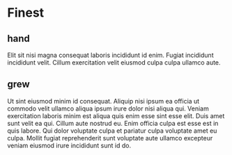 # Finest

## hand

Elit sit nisi magna consequat laboris incididunt id enim. Fugiat incididunt incididunt velit. Cillum exercitation velit eiusmod culpa culpa ullamco aute.

## grew

Ut sint eiusmod minim id consequat. Aliquip nisi ipsum ea officia ut commodo velit ullamco aliqua ipsum irure dolor nisi aliqua qui. Veniam exercitation laboris minim est aliqua quis enim esse sint esse elit. Duis amet sunt velit ea qui. Cillum aute nostrud eu. Enim officia culpa est esse est in quis labore. Qui dolor voluptate culpa et pariatur culpa voluptate amet eu culpa. Mollit fugiat reprehenderit sunt voluptate aute ullamco excepteur veniam eiusmod irure incididunt sunt id do.